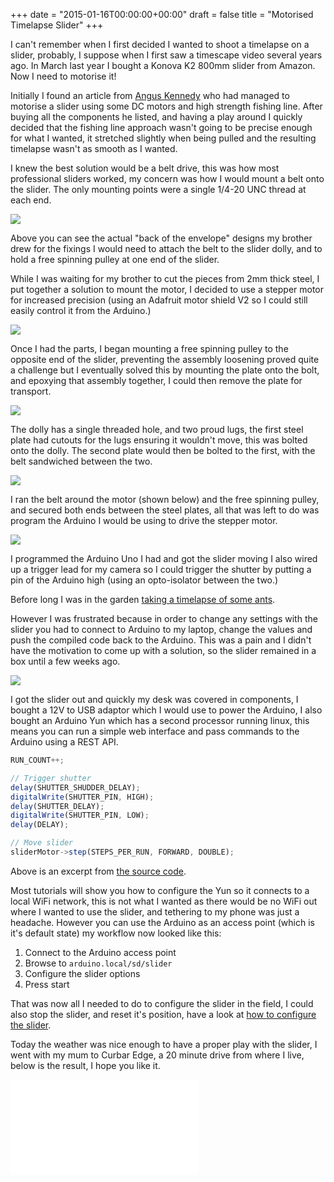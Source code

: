 +++
date = "2015-01-16T00:00:00+00:00"
draft = false
title = "Motorised Timelapse Slider"
+++

I can't remember when I first decided I wanted to shoot a timelapse on a slider, probably, I suppose when I first saw a timescape video several years ago. In March last year I bought a Konova K2 800mm slider from Amazon. Now I need to motorise it!

Initially I found an article from <a href="http://askdesign.it/weblog/slider" title="DIY slider motor" data-analytics="Angus Kennedy's DIY Slider">Angus Kennedy</a> who had managed to motorise a slider using some DC motors and high strength fishing line. After buying all the components he listed, and having a play around I quickly decided that the fishing line approach wasn't going to be precise enough for what I wanted, it stretched slightly when being pulled and the resulting timelapse wasn't as smooth as I wanted.

I knew the best solution would be a belt drive, this was how most professional sliders worked, my concern was how I would mount a belt onto the slider. The only mounting points were a single 1/4-20 UNC thread at each end.

<img src="/images/writing/motorised-timelapse-slider/back-of-the-envelope.jpg">

Above you can see the actual "back of the envelope" designs my brother drew for the fixings I would need to attach the belt to the slider dolly, and to hold a free spinning pulley at one end of the slider.

While I was waiting for my brother to cut the pieces from 2mm thick steel, I put together a solution to mount the motor, I decided to use a stepper motor for increased precision (using an Adafruit motor shield V2 so I could still easily control it from the Arduino.)

<img src="/images/writing/motorised-timelapse-slider/mounting-components.jpg">

Once I had the parts, I began mounting a free spinning pulley to the opposite end of the slider, preventing the assembly loosening proved quite a challenge but I eventually solved this by mounting the plate onto the bolt, and epoxying that assembly together, I could then remove the plate for transport.

<img src="/images/writing/motorised-timelapse-slider/free-spinning-pulley.jpg">

The dolly has a single threaded hole, and two proud lugs, the first steel plate had cutouts for the lugs ensuring it wouldn't move, this was bolted onto the dolly. The second plate would then be bolted to the first, with the belt sandwiched between the two.

<img src="/images/writing/motorised-timelapse-slider/dolly-belt-mounting.jpg">

I ran the belt around the motor (shown below) and the free spinning pulley, and secured both ends between the steel plates, all that was left to do was program the Arduino I would be using to drive the stepper motor.

<img src="/images/writing/motorised-timelapse-slider/motor-mounting.jpg">

I programmed the Arduino Uno I had and got the slider moving I also wired up a trigger lead for my camera so I could trigger the shutter by putting a pin of the Arduino high (using an opto-isolator between the two.)

Before long I was in the garden <a href="https://vimeo.com/101085148" title="Initial slider test" data-analytics="Initial slider test on Vimeo">taking a timelapse of some ants</a>.

However I was frustrated because in order to change any settings with the slider you had to connect to Arduino to my laptop, change the values and push the compiled code back to the Arduino. This was a pain and I didn't have the motivation to come up with a solution, so the slider remained in a box until a few weeks ago.

<img src="/images/writing/motorised-timelapse-slider/yun-development-desk.jpg">

I got the slider out and quickly my desk was covered in components, I bought a 12V to USB adaptor which I would use to power the Arduino, I also bought an Arduino Yun which has a second processor running linux, this means you can run a simple web interface and pass commands to the Arduino using a REST API.

```javascript
RUN_COUNT++;

// Trigger shutter
delay(SHUTTER_SHUDDER_DELAY);
digitalWrite(SHUTTER_PIN, HIGH);
delay(SHUTTER_DELAY);
digitalWrite(SHUTTER_PIN, LOW);
delay(DELAY);

// Move slider
sliderMotor->step(STEPS_PER_RUN, FORWARD, DOUBLE);
```

Above is an excerpt from <a href="https://github.com/joelvardy/slider" title="Slider source code on Github" data-analytics="Slider source code repo">the source code</a>.

Most tutorials will show you how to configure the Yun so it connects to a local WiFi network, this is not what I wanted as there would be no WiFi out where I wanted to use the slider, and tethering to my phone was just a headache. However you can use the Arduino as an access point (which is it's default state) my workflow now looked like this:

 1. Connect to the Arduino access point
 2. Browse to <code>arduino.local/sd/slider</code>
 3. Configure the slider options
 4. Press start

That was now all I needed to do to configure the slider in the field, I could also stop the slider, and reset it's position, have a look at <a href="https://vimeo.com/117003643" title="Configure the slider over the web" data-analytics="Slider configuration on Vimeo">how to configure the slider</a>.

Today the weather was nice enough to have a proper play with the slider, I went with my mum to Curbar Edge, a 20 minute drive from where I live, below is the result, I hope you like it.

<div class="video aspect-16-9">
    <iframe src="//player.vimeo.com/video/117003156?title=0&amp;byline=0&amp;portrait=0" frameborder="0" webkitallowfullscreen mozallowfullscreen allowfullscreen></iframe>
</div>
